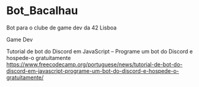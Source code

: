 # Bot_Bacalhau
Bot para o clube de game dev da 42 Lisboa


Game Dev

Tutorial de bot do Discord em JavaScript – Programe um bot do Discord e hospede-o gratuitamente
https://www.freecodecamp.org/portuguese/news/tutorial-de-bot-do-discord-em-javascript-programe-um-bot-do-discord-e-hospede-o-gratuitamente/

